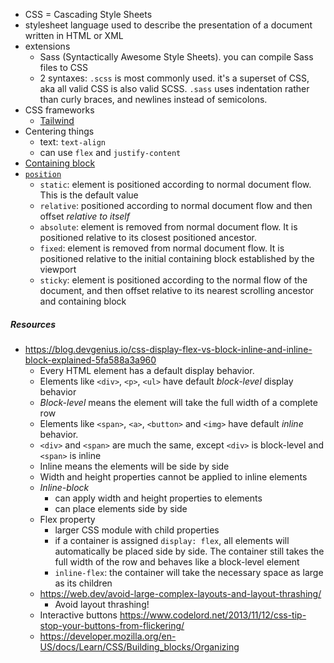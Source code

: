 - CSS = Cascading Style Sheets
- stylesheet language used to describe the presentation of a document written in HTML or XML
- extensions
	- Sass (Syntactically Awesome Style Sheets). you can compile Sass files to CSS
	- 2 syntaxes: `.scss` is most commonly used. it's a superset of CSS, aka all valid CSS is also valid SCSS. `.sass` uses indentation rather than curly braces, and newlines instead of semicolons.
- CSS frameworks
	- [Tailwind](https://tailwindcss.com/)
- Centering things
	- text: `text-align`
	- can use `flex` and `justify-content`
- [Containing block](https://developer.mozilla.org/en-US/docs/Web/CSS/Containing_block)
- [`position`](https://developer.mozilla.org/en-US/docs/Web/CSS/position)
	- `static`: element is positioned according to normal document flow. This is the default value
	- `relative`: positioned according to normal document flow and then offset *relative to itself*
	- `absolute`: element is removed from normal document flow. It is positioned relative to its closest positioned ancestor.
	- `fixed`: element is removed from normal document flow. It is positioned relative to the initial containing block established by the viewport
	- `sticky`: element is positioned according to the normal flow of the document, and then offset relative to its nearest scrolling ancestor and containing block


##### Resources
- https://blog.devgenius.io/css-display-flex-vs-block-inline-and-inline-block-explained-5fa588a3a960
	- Every HTML element has a default display behavior.
	- Elements like `<div>`, `<p>`, `<ul>` have default *block-level* display behavior
	- *Block-level* means the element will take the full width of a complete row
	- Elements like `<span>`, `<a>`,  `<button>` and `<img>` have default *inline* behavior.
	- `<div>` and `<span>` are much the same, except `<div>` is block-level and `<span>` is inline
	- Inline means the elements will be side by side
	- Width and height properties cannot be applied to inline elements
	- *Inline-block*
		- can apply width and height properties to elements
		- can place elements side by side
	- Flex property
		- larger CSS module with child properties
		- if a container is assigned `display: flex`, all elements will automatically be placed side by side. The container still takes the full width of the row and behaves like a block-level element
		- `inline-flex`: the container will take the necessary space as large as its children
	- https://web.dev/avoid-large-complex-layouts-and-layout-thrashing/
		- Avoid layout thrashing!
	- Interactive buttons https://www.codelord.net/2013/11/12/css-tip-stop-your-buttons-from-flickering/
	- https://developer.mozilla.org/en-US/docs/Learn/CSS/Building_blocks/Organizing

	